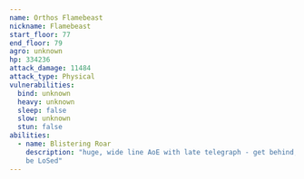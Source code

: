 ```yaml
---
name: Orthos Flamebeast
nickname: Flamebeast
start_floor: 77
end_floor: 79
agro: unknown
hp: 334236
attack_damage: 11484
attack_type: Physical
vulnerabilities:
  bind: unknown
  heavy: unknown
  sleep: false
  slow: unknown
  stun: false
abilities:
  - name: Blistering Roar
    description: "huge, wide line AoE with late telegraph - get behind; cannot
    be LoSed"
---
```

